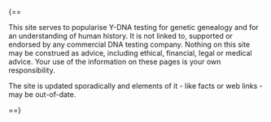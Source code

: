 
{==

This site serves to popularise Y-DNA testing for genetic genealogy and for an understanding of human history. It is not linked to, supported or endorsed by any commercial DNA testing company. Nothing on this site may be construed as advice, including ethical, financial, legal or medical advice. Your use of the information on these pages is your own responsibility.

The site is updated sporadically and elements of it - like facts or web links - may be out-of-date.

==}
